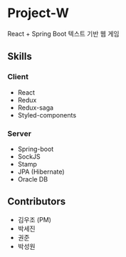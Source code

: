 # Project-W

React + Spring Boot 텍스트 기반 웹 게임

## Skills

### Client

- React
- Redux
- Redux-saga
- Styled-components

### Server

- Spring-boot
- SockJS
- Stamp
- JPA (Hibernate)
- Oracle DB

## Contributors

- 김우조 (PM)
- 박세진
- 권준
- 박성원
